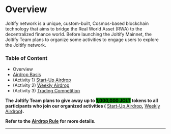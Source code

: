 # Overview

Joltify network is a unique, custom-built, Cosmos-based blockchain technology that aims to bridge the Real World Asset (RWA) to the decentralized finance world. Before launching the Joltify Mainnet, the Joltify Team plans to organize some activities to engage users to explore the Joltify network.



### Table of Content

* Overview
* [Airdrop Basis](airdrop-program/airdrop-basis.md)
* (Activity 1) [Start-Up Airdrop](airdrop-program/activity-1-start-up-airdrop.md)&#x20;
* (Activity 2) [Weekly Airdrop](airdrop-program/activity-2-weekly-airdrop.md)
* (Activity 3) [Trading Competition](airdrop-program/activity-3-trading-competition.md)

**The Joltify Team plans to give away up to **<mark style="background-color:green;">**1,000,000 JOLT**</mark>** tokens to all participants who join our organized activities (** [Start-Up Airdrop](airdrop-program/activity-1-start-up-airdrop.md)**,** [Weekly Airdrop](airdrop-program/activity-2-weekly-airdrop.md)**).**&#x20;

**Refer to the** [**Airdrop Rule**](airdrop-program/airdrop-basis.md) **for more details.**

***
